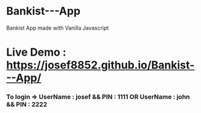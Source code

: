 # Bankist---App
Bankist App made with Vanilla Javascript

# Live Demo : https://josef8852.github.io/Bankist---App/ 

### To login  => UserName : josef && PIN : 1111 OR UserName : john && PIN : 2222
